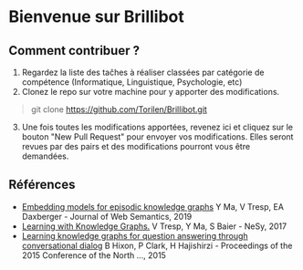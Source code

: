 # Bienvenue sur Brillibot
## Comment contribuer ?
1) Regardez la liste des taĉhes à réaliser classées par catégorie de compétence (Informatique, Linguistique, Psychologie, etc)
2) Clonez le repo sur votre machine pour y apporter des modifications.

> git clone https://github.com/Torilen/Brillibot.git

3) Une fois toutes les modifications apportées, revenez ici et cliquez sur le bouton "New Pull Request" pour envoyer vos modifications. Elles seront revues par des pairs et des modifications pourront vous être demandées.

## Références
* [Embedding models for episodic knowledge graphs](https://scholar.google.com/scholar_url?url=https://www.sciencedirect.com/science/article/pii/S1570826818300702&hl=fr&sa=T&oi=gsb&ct=res&cd=0&d=5238262037328151074&ei=35ylXuaYBNqIy9YP85eIwAc&scisig=AAGBfm2S2N0AQmRqbobunMAeoxWJA9VR4w) Y Ma, V Tresp, EA Daxberger - Journal of Web Semantics, 2019
* [Learning with Knowledge Graphs.](https://scholar.google.com/scholar_url?url=https://pdfs.semanticscholar.org/f390/56d8cd88d5114273f568a130b6b120b53d06.pdf&hl=fr&sa=T&oi=gsb-ggp&ct=res&cd=0&d=11993380627212960441&ei=Np2lXovKL5XGmAGEgb7YBw&scisig=AAGBfm0wy4yiGonYuUusi3uu-rU-HZNO1A) V Tresp, Y Ma, S Baier - NeSy, 2017
* [Learning knowledge graphs for question answering through conversational dialog](https://scholar.google.com/scholar_url?url=https://www.aclweb.org/anthology/N15-1086.pdf&hl=fr&sa=T&oi=gsb-ggp&ct=res&cd=0&d=15362143584041873561&ei=5pOmXrzMOoGzmAGyv6DwCw&scisig=AAGBfm17I3U4AWHpZw68Dz4iumMY-B3iQA) B Hixon, P Clark, H Hajishirzi - Proceedings of the 2015 Conference of the North …, 2015
